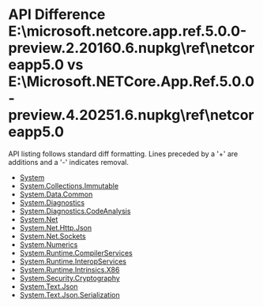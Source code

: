 # API Difference E:\microsoft.netcore.app.ref.5.0.0-preview.2.20160.6.nupkg\ref\netcoreapp5.0 vs E:\Microsoft.NETCore.App.Ref.5.0.0-preview.4.20251.6.nupkg\ref\netcoreapp5.0

API listing follows standard diff formatting. Lines preceded by a '+' are
additions and a '-' indicates removal.

* [System](5.0-preview4_System.md)
* [System.Collections.Immutable](5.0-preview4_System.Collections.Immutable.md)
* [System.Data.Common](5.0-preview4_System.Data.Common.md)
* [System.Diagnostics](5.0-preview4_System.Diagnostics.md)
* [System.Diagnostics.CodeAnalysis](5.0-preview4_System.Diagnostics.CodeAnalysis.md)
* [System.Net](5.0-preview4_System.Net.md)
* [System.Net.Http.Json](5.0-preview4_System.Net.Http.Json.md)
* [System.Net.Sockets](5.0-preview4_System.Net.Sockets.md)
* [System.Numerics](5.0-preview4_System.Numerics.md)
* [System.Runtime.CompilerServices](5.0-preview4_System.Runtime.CompilerServices.md)
* [System.Runtime.InteropServices](5.0-preview4_System.Runtime.InteropServices.md)
* [System.Runtime.Intrinsics.X86](5.0-preview4_System.Runtime.Intrinsics.X86.md)
* [System.Security.Cryptography](5.0-preview4_System.Security.Cryptography.md)
* [System.Text.Json](5.0-preview4_System.Text.Json.md)
* [System.Text.Json.Serialization](5.0-preview4_System.Text.Json.Serialization.md)

